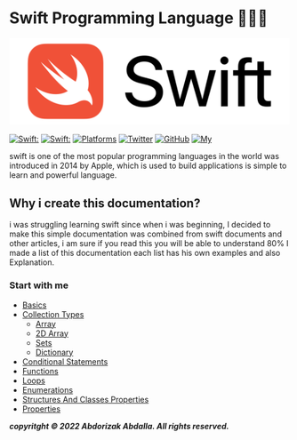 # Swift Programming Language 🧑🏽‍💻

![image](/img/Swift.png)

[![Swift:](https://img.shields.io/badge/Swift-5.5.2-orange?style=flat-round)](https://img.shields.io/badge/Swift-5.5.2-Orange?style=flat-round)
[![Swift:](https://img.shields.io/badge/Swift-Documentation-yellow?style=flat-round)](https://img.shields.io/badge/Swift-Documentation-yellow?style=flat-round)
[![Platforms](https://img.shields.io/badge/Platforms-macOS_Linux_Windows-yellowgreen?style=flat-round)](https://img.shields.io/badge/Platforms-macOS_iOS_tvOS_watchOS_Linux_Windows-Green?style=flat-round)
[![Twitter](https://img.shields.io/badge/twitter-@abdorizak3-blue.svg?style=flat-round)](https://twitter.com/abdorizak3)
[![GitHub](https://img.shields.io/badge/GitHub-abdorizak3-blue.svg?style=flat-round)](https://github.com/abdorizak3)
[![My](https://img.shields.io/badge/MyWebsite-blue?style=flat-round)](https://abdorizak.com)

swift is one of the most popular programming languages in the world was introduced in 2014 by Apple, which is used to build applications is simple to learn and powerful language.

## Why i create this documentation?
i was struggling learning swift since when i was beginning, I decided to make this simple documentation was combined from swift documents and other articles, i am sure if you read this you will be able to understand 80% I made a list of this documentation each list has his own examples and also Explanation.

### Start with me

- [Basics](/Basics/Basic.md)
- [Collection Types](/Collection%20Types/)
  - [Array](/Collection%20Types/Array.md)
  - [2D Array](/Collection%20Types/MultiDimensional_Array.md)
  - [Sets](/Collection%20Types/Sets.md)
  - [Dictionary](/Collection%20Types/Dictionary.md)
- [Conditional Statements](/Conditional%20Statements/Conditional-Statements.md)
- [Functions](/Functions/Functions.md)
- [Loops](/Loops/Loops.md)
- [Enumerations](/Enumerations/Enums.md)
- [Structures And Classes Properties](/Structures%20and%20Classes/SC.md)
- [Properties](/Structures%20and%20Classes/Properties.md)



***copyritght © 2022 Abdorizak Abdalla. All rights reserved.***
